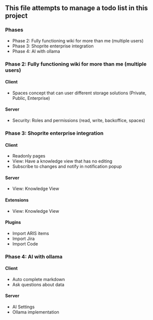 ## This file attempts to manage a todo list in this project

### Phases
- Phase 2: Fully functioning wiki for more than me (multiple users)
- Phase 3: Shoprite enterprise integration
- Phase 4: AI with ollama

### Phase 2: Fully functioning wiki for more than me (multiple users)
#### Client
- Spaces concept that can user different storage solutions (Private, Public, Enterprise)

#### Server
- Security: Roles and permissions (read, write, backoffice, spaces)

### Phase 3: Shoprite enterprise integration
#### Client
- Readonly pages
- View: Have a knowledge view that has no editing
- Subscribe to changes and notify in notification popup

#### Server
- View: Knowledge View

#### Extensions
- View: Knowledge View

#### Plugins
- Import ARIS items
- Import Jira
- Import Code 

### Phase 4: AI with ollama
#### Client
- Auto complete markdown
- Ask questions about data

#### Server
- AI Settings
- Ollama implementation

